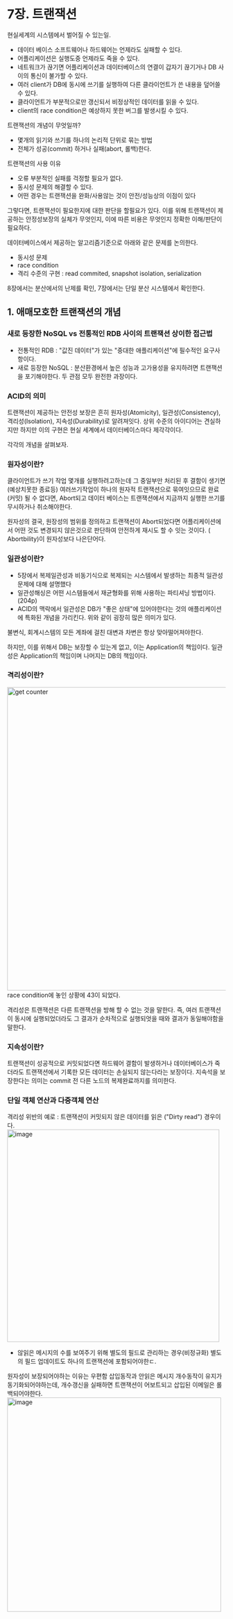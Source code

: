 # 7장. 트랜잭션
현실세계의 시스템에서 벌어질 수 있는일.
- 데이터 베이스 소프트웨어나 하드웨어는 언제라도 실패할 수 있다.
- 어플리케이션은 실행도중 언제라도 죽을 수 있다.
- 네트워크가 끊기면 어플리케이션과 데이터베이스의 연결이 갑자기 끊기거나 DB 사이의 통신이 불가할 수 있다.
- 여러 client가 DB에 동시에 쓰기를 실행하여 다른 클라이언트가 쓴 내용을 덮어쓸 수 있다.
- 클라이언트가 부분적으로만 갱신되서 비정상적인 데이터를 읽을 수 있다.
- client의 race condition은 예상하지 못한 버그를 발생시킬 수 있다.

트랜잭션의 개념이 무엇일까?
- 몇개의 읽기와 쓰기를 하나의 논리적 단위로 묶는 방법
- 전체가 성공(commit) 하거나 실패(abort, 롤백)한다.

트랜잭션의 사용 이유
- 오류 부분적인 실패를 걱정할 필요가 없다.
- 동시성 문제의 해결할 수 있다.
- 어떤 경우는 트랜잭션을 완화/사용않는 것이 안전/성능상의 이점이 있다

그렇다면, 트랜잭션이 필요한지에 대한 판단을 할필요가 있다.
이를 위해 트랜잭션이 제공하는 안정성보장의 실체가 무엇인지, 이에 따른 비용은 무엇인지 정확한 이해/판단이 필요하다.

데이터베이스에서 제공하는 알고리즘기준으로 아래와 같은 문제를 논의한다.
- 동시성 문제
- race condition
- 격리 수준의 구현 : read commited, snapshot isolation, serialization

8장에서는 분산에서의 난제를 확인, 7장에서는 단일 분산 시스템에서 확인한다.

## 1. 애매모호한 트랜잭션의 개념
### 새로 등장한 NoSQL vs 전통적인 RDB 사이의 트랜잭션 상이한 접근법
- 전통적인 RDB : "값진 데이터"가 있는 "중대한 애플리케이션"에 필수적인 요구사항이다.
- 새로 등장한 NoSQL : 분산환경에서 높은 성능과 고가용성을 유지하려면 트랜잭션을 포기해야한다.
 두 관점 모두 완전한 과장이다.
 
### ACID의 의미
트랜잭션이 제공하는 안전성 보장은 흔히 원자성(Atomicity), 일관성(Consistency), 격리성(Isolation), 지속성(Durability)로 알려져잇다.
상위 수준의 아이디어는 견실하지만 하지만 이의 구현은 현실 세계에서 데이터베이스마다 제각각이다.

각각의 개념을 살펴보자.

### 원자성이란?
클라이언트가 쓰기 작업 몇개를 실행하려고하는데 그 중일부만 처리된 후 결함이 생기면(예상치못한 종료등) 여러쓰기작업이 하나의 원자적 트랜잭션으로 묶여잇으므로 완료(커밋) 될 수 없다면,
Abort되고 데이터 베이스는 트랜잭션에서 지금까지 실행한 쓰기를 무시하거나 취소해야한다.

원자성의 결국, 원장성의 범위를 정의하고 트랜잭션이 Abort되었다면 어플리케이션에서 어떤 것도 변경되지 않은것으로 판단하여 안전하게 재시도 할 수 잇는 것이다.
( Abortbility)이 원자성보다 나은단어다.

### 일관성이란?
- 5장에서 복제일관성과 비동기식으로 복제되는 시스템에서 발생하는 최종적 일관성문제에 대해 설명했다
- 일관성해싱은 어떤 시스템들에서 재균형화를 위해 사용하는 파티셔닝 방법이다.(204p)
- ACID의 맥락에서 일관성은 DB가 "좋은 상태"에 있어야한다는 것의 애플리케이션에 특화된 개념을 가리킨다.
위와 같이 굉장히 많은 의미가 있다.

불변식,
회계시스템의 모든 계좌에 걸친 대변과 차변은 항상 맞아떨어져야한다.

하지만, 이를 위해서 DB는 보장할 수 있는게 없고, 이는  Application의 책임이다.
일관성은 Application의 책임이며 나머지는 DB의 책임이다.

### 격리성이란?
<img width="698" alt="get counter" src="https://user-images.githubusercontent.com/5934737/195339756-e2a385dc-e38d-4a6a-ad12-6a6763461292.png">
race condition에 놓인 상황에 43이 되었다.

격리성은 트랜잭션은 다른 트랜잭션을 방해 할 수 없는 것을 말한다. 즉, 여러 트랜잭션이 동시에 실행되었더라도 그 결과가 순차적으로 실행되엇을 때와 결과가 동일해야함을 말한다.

### 지속성이란?
트랜잭션이 성공적으로 커밋되었다면 하드웨어 결함이 발생하거나 데이터베이스가 죽더라도 트랜잭션에서 기록한 모든 데이터는 손실되지 않는다라는 보장이다.
지속석을 보장한다는 의미는 commit 전 다른 노드의 복제완료까지를 의미한다.

### 단일 객체 연산과 다중객체 연산
격리성 위반의 예로 : 트랜잭션이 커밋되지 않은 데이터를 읽은 ("Dirty read") 경우이다.
<img width="489" alt="image" src="https://user-images.githubusercontent.com/5934737/195343969-539d7d76-2ba1-44d0-80ae-c3b8fd6651bb.png">
- 않읽은 메시지의 수를 보여주기 위해 별도의 필드로 관리하는 경우(비정규화) 별도의 필드 업데이트도 하나의 트랜잭션에 포함되어야한ㄷ.

원자성이 보장되어야하는 이유는 우편함 삽입동작과 안읽은 메시지 개수동작이 유지가 동기화되어야하는데, 개수갱신을 실패하면 트랜잭션이 어보트되고 삽입된 이메일은 롤백되어야한다.
<img width="493" alt="image" src="https://user-images.githubusercontent.com/5934737/195344618-4f31bfb8-6d6f-4a6f-acf4-a4e92a0f70f4.png">



